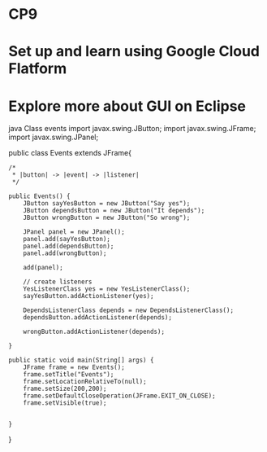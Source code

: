 # CP9
# Set up and learn using Google Cloud Flatform
# Explore more about GUI on Eclipse
java
Class events
import javax.swing.JButton;
import javax.swing.JFrame;
import javax.swing.JPanel;

public class Events extends JFrame{

	/*
	 * |button| -> |event| -> |listener|
	 */
	
	public Events() {
		JButton sayYesButton = new JButton("Say yes");
		JButton dependsButton = new JButton("It depends");
		JButton wrongButton = new JButton("So wrong");
		
		JPanel panel = new JPanel();
		panel.add(sayYesButton);
		panel.add(dependsButton);
		panel.add(wrongButton);
		
		add(panel);
		
		// create listeners
		YesListenerClass yes = new YesListenerClass();
		sayYesButton.addActionListener(yes);
		
		DependsListenerClass depends = new DependsListenerClass();
		dependsButton.addActionListener(depends);
		
		wrongButton.addActionListener(depends);
		
	}
	
	public static void main(String[] args) {
		JFrame frame = new Events();
		frame.setTitle("Events");
		frame.setLocationRelativeTo(null);
		frame.setSize(200,200);
		frame.setDefaultCloseOperation(JFrame.EXIT_ON_CLOSE);
		frame.setVisible(true);
		
		
	}
}
